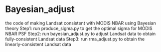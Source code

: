 # Bayesian_adjust
the code of making Landsat consistent with MODIS NBAR using Bayesian theory
Step1:
  run produce_sigma.py to get the optimal sigma for MODIS NBAR PSF
Step2:
  run bayesian_adjust.py to adjust Landsat data to obtain fully-consistent Landsat data
Step3:
  run rma_adjust.py to obtain the linearly-consistent Landsat data
